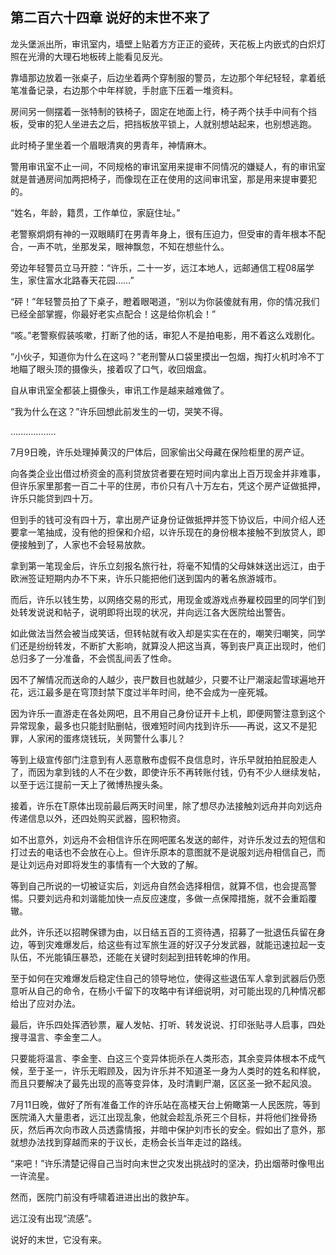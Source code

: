## 第二百六十四章 说好的末世不来了
龙头堡派出所，审讯室内，墙壁上贴着方方正正的瓷砖，天花板上内嵌式的白炽灯照在光滑的大理石地板砖上能看见反光。

靠墙那边放着一张桌子，后边坐着两个穿制服的警员，左边那个年纪轻轻，拿着纸笔准备记录，右边那个中年样貌，手肘底下压着一堆资料。

房间另一侧摆着一张特制的铁椅子，固定在地面上行，椅子两个扶手中间有个挡板，受审的犯人坐进去之后，把挡板放平锁上，人就别想站起来，也别想逃跑。

此时椅子里坐着一个眉眼清爽的男青年，神情麻木。

警用审讯室不止一间，不同规格的审讯室用来提审不同情况的嫌疑人，有的审讯室就是普通房间加两把椅子，而像现在正在使用的这间审讯室，那是用来提审要犯的。

“姓名，年龄，籍贯，工作单位，家庭住址。”

老警察炯炯有神的一双眼睛盯在男青年身上，很有压迫力，但受审的青年根本不配合，一声不吭，坐那发呆，眼神飘忽，不知在想些什么。

旁边年轻警员立马开腔：“许乐，二十一岁，远江本地人，远邮通信工程08届学生，家住富水北路春天花园……”

“砰！”年轻警员拍了下桌子，瞪着眼喝道，“别以为你装傻就有用，你的情况我们已经全部掌握，你最好老实点配合！这是给你机会！”

“咳。”老警察假装咳嗽，打断了他的话，审犯人不是拍电影，用不着这么戏剧化。

“小伙子，知道你为什么在这吗？”老刑警从口袋里摸出一包烟，掏打火机时冷不丁地瞄了眼头顶的摄像头，接着叹了口气，收回烟盒。

自从审讯室全都装上摄像头，审讯工作是越来越难做了。

“我为什么在这？”许乐回想此前发生的一切，哭笑不得。

………………

7月9日晚，许乐处理掉黄汉的尸体后，回家偷出父母藏在保险柜里的房产证。

向各类企业出借过桥资金的高利贷放贷者要在短时间内拿出上百万现金并非难事，但许乐家里那套一百二十平的住房，市价只有八十万左右，凭这个房产证做抵押，许乐只能贷到四十万。

但到手的钱可没有四十万，拿出房产证身份证做抵押并签下协议后，中间介绍人还要拿一笔抽成，没有他的担保和介绍，以许乐现在的身份根本接触不到放贷人，即便接触到了，人家也不会轻易放款。

拿到第一笔现金后，许乐立刻报名旅行社，将毫不知情的父母妹妹送出远江，由于欧洲签证短期内办不下来，许乐只能把他们送到国内的著名旅游城市。

而后，许乐以钱生势，以网络交易的形式，用现金或游戏点券雇校园里的同学们到处转发说说和帖子，说明即将出现的状况，并向远江各大医院给出警告。

如此做法当然会被当成笑话，但转帖就有收入却是实实在在的，嘲笑归嘲笑，同学们还是纷纷转发，不断扩大影响，就算没人把这当真，等到丧尸真正出现时，他们总归多了一分准备，不会慌乱间丢了性命。

因不了解情况而送命的人越少，丧尸数目也就越少，只要不让尸潮滚起雪球遍地开花，远江最多是在穹顶封禁下度过半年时间，绝不会成为一座死城。

因为许乐一直游走在各处网吧，且不用自己身份证开卡上机，即便网警注意到这个异常现象，最多也只能封贴删帖，很难短时间内找到许乐——再说，这又不是犯罪，人家闲的蛋疼烧钱玩，关网警什么事儿？

等到上级宣传部门注意到有人恶意散布虚假不良信息时，许乐早就拍拍屁股走人了，而因为拿到钱的人不在少数，即使许乐不再转账付钱，仍有不少人继续发帖，以至于远江提前一天上了微博热搜头条。

接着，许乐在T原体出现前最后两天时间里，除了想尽办法接触刘远舟并向刘远舟传递信息以外，还四处购买武器，囤积物资。

如不出意外，刘远舟不会相信许乐在网吧匿名发送的邮件，对许乐发过去的短信和打过去的电话也不会放在心上。但许乐原本的意图就不是说服刘远舟相信自己，而是让刘远舟对即将发生的事情有一个大致的了解。

等到自己所说的一切被证实后，刘远舟自然会选择相信，就算不信，也会提高警惕。只要刘远舟和刘谐能加快一点反应速度，多做一点保障措施，就不会重蹈覆辙。

此外，许乐还以招聘保镖为由，以日结五百的工资待遇，招募了一批退伍兵留在身边，等到灾难爆发后，给这些有过军旅生涯的好汉子分发武器，就能迅速拉起一支队伍，不光能镇压暴恐，还能在关键时刻起到扭转乾坤的作用。

至于如何在灾难爆发后稳定住自己的领导地位，使得这些退伍军人拿到武器后仍愿意听从自己的命令，在杨小千留下的攻略中有详细说明，对可能出现的几种情况都给出了应对办法。

最后，许乐四处挥洒钞票，雇人发帖、打听、转发说说、打印张贴寻人启事，四处搜寻温言、李金奎二人。

只要能将温言、李金奎、白这三个变异体扼杀在人类形态，其余变异体根本不成气候，至于圣一，许乐无暇顾及，因为许乐并不知道圣一身为人类时的姓名和样貌，而且只要解决了最先出现的高等变异体，及时清剿尸潮，区区圣一掀不起风浪。

7月11日晚，做好了所有准备工作的许乐站在高楼天台上俯瞰第一人民医院，等到医院涌入大量患者，远江出现乱象，他就会趁乱杀死三个目标，并将他们挫骨扬灰，然后再次向市政人员透露情报，并暗中保护刘市长的安全。假如出了意外，那就想办法找到穿越而来的于议长，走杨会长当年走过的路线。

“来吧！”许乐清楚记得自己当时向末世之灾发出挑战时的坚决，扔出烟蒂时像甩出一许流星。

然而，医院门前没有呼啸着进进出出的救护车。

远江没有出现“流感”。

说好的末世，它没有来。

